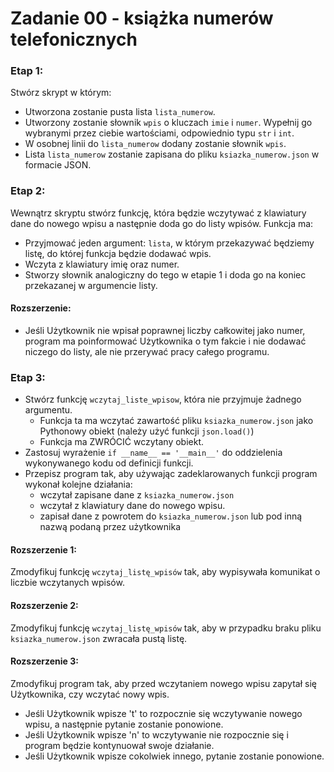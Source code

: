 # Zadanie 00 - książka numerów telefonicznych

### Etap 1:
Stwórz skrypt w którym:
- Utworzona zostanie pusta lista `lista_numerow`.
- Utworzony zostanie słownik `wpis` o kluczach `imie` i `numer`. Wypełnij go wybranymi przez ciebie wartościami, odpowiednio typu `str` i `int`.
- W osobnej linii do `lista_numerow` dodany zostanie słownik `wpis`.
- Lista `lista_numerow` zostanie zapisana do pliku `ksiazka_numerow.json` w formacie JSON.

### Etap 2:
Wewnątrz skryptu stwórz funkcję, która będzie wczytywać z klawiatury dane do nowego wpisu a następnie doda go do listy wpisów. Funkcja ma:
- Przyjmować jeden argument: `lista`, w którym przekazywać będziemy listę, do której funkcja będzie dodawać wpis.
- Wczyta z klawiatury imię oraz numer.
- Stworzy słownik analogiczny do tego w etapie 1 i doda go na koniec przekazanej w argumencie listy.

#### Rozszerzenie:
- Jeśli Użytkownik nie wpisał poprawnej liczby całkowitej jako numer, program ma poinformować Użytkownika o tym fakcie i nie dodawać niczego do listy, ale nie przerywać pracy całego programu.

### Etap 3:
- Stwórz funkcję `wczytaj_liste_wpisow`, która nie przyjmuje żadnego argumentu.
    - Funkcja ta ma wczytać zawartość pliku `ksiazka_numerow.json` jako Pythonowy obiekt (należy użyć funkcji `json.load()`)
    - Funkcja ma ZWRÓCIĆ wczytany obiekt.
- Zastosuj wyrażenie `if __name__ == '__main__'` do oddzielenia wykonywanego kodu od definicji funkcji.
- Przepisz program tak, aby używając zadeklarowanych funkcji program wykonał kolejne działania:
    - wczytał zapisane dane z `ksiazka_numerow.json`
    - wczytał z klawiatury dane do nowego wpisu.
    - zapisał dane z powrotem do `ksiazka_numerow.json` lub pod inną nazwą podaną przez użytkownika

#### Rozszerzenie 1:
Zmodyfikuj funkcję `wczytaj_listę_wpisów` tak, aby wypisywała komunikat o liczbie wczytanych wpisów.

#### Rozszerzenie 2:
Zmodyfikuj funkcję `wczytaj_listę_wpisów` tak, aby w przypadku braku pliku `ksiazka_numerow.json` zwracała pustą listę.

#### Rozszerzenie 3:
Zmodyfikuj program tak, aby przed wczytaniem nowego wpisu zapytał się Użytkownika, czy wczytać nowy wpis.
- Jeśli Użytkownik wpisze 't' to rozpocznie się wczytywanie nowego wpisu, a następnie pytanie zostanie ponowione.
- Jeśli Użytkownik wpisze 'n' to wczytywanie nie rozpocznie się i program będzie kontynuował swoje działanie.
- Jeśli Użytkownik wpisze cokolwiek innego, pytanie zostanie ponowione.
